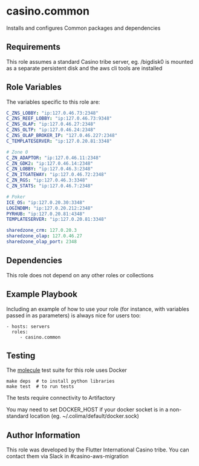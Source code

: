 casino.common
=========

Installs and configures Common packages and dependencies

Requirements
------------

This role assumes a standard Casino tribe server, eg. /bigdisk0 is mounted as a separate persistent disk and the aws cli tools are installed

Role Variables
--------------

The variables specific to this role are:

```yaml
C_ZNS_LOBBY: "ip:127.0.46.73:2348"
C_ZNS_REEF_LOBBY: "ip:127.0.46.73:9348"
C_ZNS_OLAP: "ip:127.0.46.27:2348"
C_ZNS_OLTP: "ip:127.0.46.24:2348"
C_ZNS_OLAP_BROKER_IP: "127.0.46.227:2348"
C_TEMPLATESERVER: "ip:127.0.20.81:3348"

# Zone 0
C_ZN_ADAPTOR: "ip:127.0.46.11:2348"
C_ZN_GDK2: "ip:127.0.46.14:2348"
C_ZN_LOBBY: "ip:127.0.46.3:2348"
C_ZN_ITGATEWAY: "ip:127.0.46.72:2348"
C_ZN_RGS: "ip:127.0.46.3:3348"
C_ZN_STATS: "ip:127.0.46.7:2348"

# Poker
ICE_OS: "ip:127.0.20.30:3348"
LOGINDBM: "ip:127.0.20.212:2348"
PYRHUB: "ip:127.0.20.81:4348"
TEMPLATESERVER: "ip:127.0.20.81:3348"

sharedzone_crm: 127.0.20.3
sharedzone_olap: 127.0.46.27
sharedzone_olap_port: 2348
```

Dependencies
------------

This role does not depend on any other roles or collections

Example Playbook
----------------

Including an example of how to use your role (for instance, with variables passed in as parameters) is always nice for users too:

    - hosts: servers
      roles:
         - casino.common


Testing
-------

The [molecule](https://ansible.readthedocs.io/projects/molecule/) test suite for this role uses Docker

```shell
make deps  # to install python libraries
make test  # to run tests
```

The tests require connectivity to Artifactory

You may need to set DOCKER_HOST if your docker socket is in a non-standard location (eg. ~/.colima/default/docker.sock)

Author Information
------------------

This role was developed by the Flutter International Casino tribe. You can contact them via Slack in #casino-aws-migration
